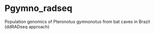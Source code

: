 # Pgymno_radseq
Population genomics of Pteronotus gymnonotus from bat caves in Brazil (ddRADseq approach)
